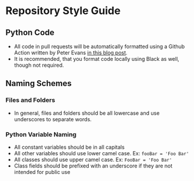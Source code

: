 # Repository Style Guide

## Python Code

- All code in pull requests will be automatically formatted using a Github Action written by Peter Evans [in this blog post](https://peterevans.dev/posts/github-actions-how-to-automate-code-formatting-in-pull-requests/).
- It is recommended, that you format code locally using Black as well, though not required.

## Naming Schemes

### Files and Folders

- In general, files and folders should be all lowercase and use underscores to separate words.

### Python Variable Naming

- All constant variables should be in all capitals
- All other variables should use lower camel case. Ex: `fooBar = 'Foo Bar'`
- All classes should use upper camel case. Ex: `FooBar = 'Foo Bar'`
- Class fields should be prefixed with an underscore if they are not intended for public use

